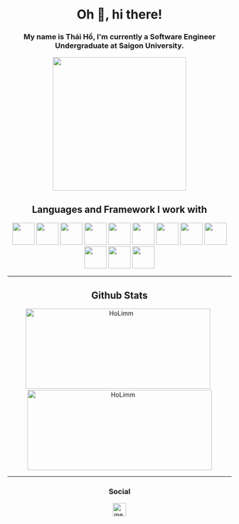 <h1 align="center">Oh 👋, hi there!</h1>
<h3 align="center">My name is Thái Hồ, I'm currently a Software Engineer Undergraduate at Saigon University.</h3>

<div align="center">
<img src="https://media.giphy.com/media/ysOtnle4uSbK/giphy.gif" width="300rem" height="300rem" ></img>
</div>
<h2 align="center">Languages and Framework I work with</h2>
<div align="center">
<img height="50rem" width="50rem" src="https://cdn.jsdelivr.net/gh/devicons/devicon/icons/html5/html5-original.svg"/>
<img height="50rem" width="50rem" src="https://cdn.jsdelivr.net/gh/devicons/devicon/icons/css3/css3-original.svg"/>
<img height="50rem" width="50rem" src="https://cdn.jsdelivr.net/gh/devicons/devicon/icons/javascript/javascript-original.svg"/>
<img height="50rem" width="50rem" src="https://cdn.jsdelivr.net/gh/devicons/devicon/icons/java/java-original.svg"/>
<img height="50rem" width="50rem" src="https://cdn.jsdelivr.net/gh/devicons/devicon/icons/react/react-original.svg"/>
<img height="50rem" width="50rem" src="https://cdn.jsdelivr.net/gh/devicons/devicon/icons/nodejs/nodejs-original.svg"/>
<img height="50rem" width="50rem" src="https://cdn.jsdelivr.net/gh/devicons/devicon/icons/tailwindcss/tailwindcss-plain.svg"/>
<img height="50rem" width="50rem" src="https://cdn.jsdelivr.net/gh/devicons/devicon/icons/bootstrap/bootstrap-original.svg"/>
<img height="50rem" width="50rem" src="https://cdn.jsdelivr.net/gh/devicons/devicon/icons/jquery/jquery-plain-wordmark.svg"/>
<img height="50rem" width="50rem" src="https://cdn.jsdelivr.net/gh/devicons/devicon/icons/php/php-original.svg"/>
<img height="50rem" width="50rem" src="https://cdn.jsdelivr.net/gh/devicons/devicon/icons/mysql/mysql-original-wordmark.svg"/>
<img height="50rem" width="50rem" src="https://cdn.jsdelivr.net/gh/devicons/devicon/icons/mongodb/mongodb-original-wordmark.svg"/>
</div>
<hr/>
<h2 align="center">Github Stats</h2>
<div align="center">
  <img height="180em" width="415em" src="https://github-readme-stats.vercel.app/api/top-langs/?username=holimm&theme=dracula&show_icons=true&layout=compact" alt="HoLimm" />
  &nbsp;
  <img height="180em" width="415em" src="https://github-readme-stats.vercel.app/api?username=holimm&theme=dracula&show_icons=true&layout=compact" alt="HoLimm" />
</div>
<hr/>
<h3 align="center"> Social </h3>
<p align="center">
<a href="https://www.facebook.com/tea.limho/" target="blank"><img align="center" src="https://cdn.jsdelivr.net/npm/simple-icons@3.0.1/icons/facebook.svg" alt="me.takahatashun" height="30" width="30" /></a>
</p>
